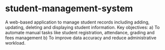 # student-management-system
A web-based application to manage student records including adding, updating, deleting and displaying student information. 
Key objectives:
a) To automate manual tasks like student registration, attendance, grading and fees management
b) To improve data accuracy and reduce administrative workload.
